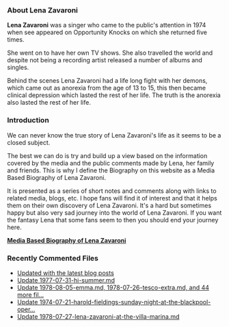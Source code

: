 ### About Lena Zavaroni

<p><strong>Lena Zavaroni</strong> was a singer who came to the public's attention in 1974 when see appeared on Opportunity Knocks on which she returned five times.</p>

<p>She went on to have her own TV shows. She also travelled the world and despite not being a recording artist released a number of albums and singles.</p>

<p>Behind the scenes Lena Zavaroni had a life long fight with her demons, which came out as anorexia from the age of 13 to 15, this then became clinical depression which lasted the rest of her life. The truth is the anorexia also lasted the rest of her life.</p>

### Introduction

<p>We can never know the true story of Lena Zavaroni's life as it seems to be a closed subject.</p>

<p>The best we can do is try and build up a view based on the information covered by the media and the public comments made by Lena, her family and friends. This is why I define the Biography on this website as a Media Based Biography of Lena Zavaroni.</p>

<p>It is presented as a series of short notes and comments along with links to related media, blogs, etc. I hope fans will find it of interest and that it helps them on their own discovery of Lena Zavaroni. It's a hard but sometimes happy but also very sad journey into the world of Lena Zavaroni. If you want the fantasy Lena that some fans seem to then you should end your journey here.</p>

<a href="https://fanzoflenazavaroni.github.io/biography/lena-zavaroni/"><strong>Media Based Biography of Lena Zavaroni</strong></a>

### Recently Commented Files

<!-- BLOG-POST-LIST:START -->
- [Updated with the latest blog posts](https://github.com/FanzOfLenaZavaroni/fanzoflenazavaroni.github.io/commit/2df08b5437406b2442a2c7ba0eadc9cf079acdf1)
- [Update 1977-07-31-hi-summer.md](https://github.com/FanzOfLenaZavaroni/fanzoflenazavaroni.github.io/commit/72baf4f8c19cbb54ae48ebd12c0f3011d094d6ae)
- [Update 1978-08-05-emma.md, 1978-07-26-tesco-extra.md, and 44 more fil…](https://github.com/FanzOfLenaZavaroni/fanzoflenazavaroni.github.io/commit/c44b070493f299eec69016e85ec0b9a74ece63ba)
- [Update 1974-07-21-harold-fieldings-sunday-night-at-the-blackpool-oper…](https://github.com/FanzOfLenaZavaroni/fanzoflenazavaroni.github.io/commit/95649a7ef5580a2117af93dfadd38f9ce2198a33)
- [Update 1978-07-27-lena-zavaroni-at-the-villa-marina.md](https://github.com/FanzOfLenaZavaroni/fanzoflenazavaroni.github.io/commit/cf2a55972781b282ece2faef2d41d6c36c991136)
<!-- BLOG-POST-LIST:END -->
